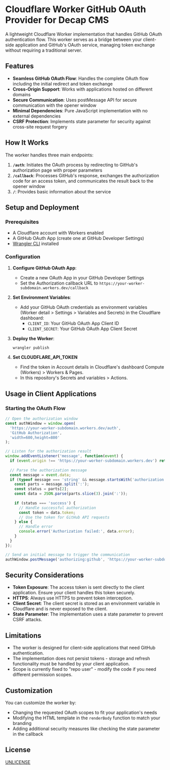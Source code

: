 # Cloudflare Worker GitHub OAuth Provider for Decap CMS

A lightweight Cloudflare Worker implementation that handles GitHub OAuth authentication flow. This worker serves as a bridge between your client-side application and GitHub's OAuth service, managing token exchange without requiring a traditional server.

## Features

- **Seamless GitHub OAuth Flow**: Handles the complete OAuth flow including the initial redirect and token exchange
- **Cross-Origin Support**: Works with applications hosted on different domains
- **Secure Communication**: Uses postMessage API for secure communication with the opener window
- **Minimal Dependencies**: Pure JavaScript implementation with no external dependencies
- **CSRF Protection**: Implements state parameter for security against cross-site request forgery

## How It Works

The worker handles three main endpoints:

1. **`/auth`**: Initiates the OAuth process by redirecting to GitHub's authorization page with proper parameters
2. **`/callback`**: Processes GitHub's response, exchanges the authorization code for an access token, and communicates the result back to the opener window
3. **`/`**: Provides basic information about the service

## Setup and Deployment

### Prerequisites

- A Cloudflare account with Workers enabled
- A GitHub OAuth App (create one at GitHub Developer Settings)
- [Wrangler CLI](https://developers.cloudflare.com/workers/wrangler/install-and-update/) installed

### Configuration

1. **Configure GitHub OAuth App**:
   - Create a new OAuth App in your GitHub Developer Settings
   - Set the Authorization callback URL to `https://your-worker-subdomain.workers.dev/callback`

2. **Set Environment Variables**:
   - Add your GitHub OAuth credentials as environment variables (Worker detail > Settings > Variables and Secrets) in the Cloudflare dashboard:
     - `CLIENT_ID`: Your GitHub OAuth App Client ID
     - `CLIENT_SECRET`: Your GitHub OAuth App Client Secret

3. **Deploy the Worker**:
   ```bash
   wrangler publish
   ```
4. **Set CLOUDFLARE_API_TOKEN**
   - Find the token in Account details in Cloudflare's dashboard Compute (Workers) > Workers & Pages.
   - In this repository's Secrets and variables > Actions.

## Usage in Client Applications

### Starting the OAuth Flow

```javascript
// Open the authorization window
const authWindow = window.open(
  'https://your-worker-subdomain.workers.dev/auth',
  'GitHub Authorization',
  'width=600,height=800'
);

// Listen for the authorization result
window.addEventListener('message', function(event) {
  if (event.origin !== 'https://your-worker-subdomain.workers.dev') return;
  
  // Parse the authorization message
  const message = event.data;
  if (typeof message === 'string' && message.startsWith('authorization:github:')) {
    const parts = message.split(':');
    const status = parts[2];
    const data = JSON.parse(parts.slice(3).join(':'));
    
    if (status === 'success') {
      // Handle successful authorization
      const token = data.token;
      // Use the token for GitHub API requests
    } else {
      // Handle error
      console.error('Authorization failed:', data.error);
    }
  }
});

// Send an initial message to trigger the communication
authWindow.postMessage('authorizing:github', 'https://your-worker-subdomain.workers.dev');
```

## Security Considerations

- **Token Exposure**: The access token is sent directly to the client application. Ensure your client handles this token securely.
- **HTTPS**: Always use HTTPS to prevent token interception.
- **Client Secret**: The client secret is stored as an environment variable in Cloudflare and is never exposed to the client.
- **State Parameter**: The implementation uses a state parameter to prevent CSRF attacks.

## Limitations

- The worker is designed for client-side applications that need GitHub authentication.
- The implementation does not persist tokens - storage and refresh functionality must be handled by your client application.
- Scope is currently fixed to "repo user" - modify the code if you need different permission scopes.

## Customization

You can customize the worker by:

- Changing the requested OAuth scopes to fit your application's needs
- Modifying the HTML template in the `renderBody` function to match your branding
- Adding additional security measures like checking the state parameter in the callback

## License

[UNLICENSE](LICENSE)
